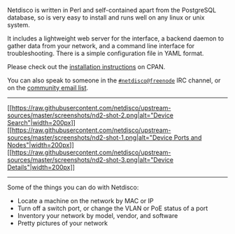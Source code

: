 Netdisco is written in Perl and self-contained apart from the PostgreSQL
database, so is very easy to install and runs well on any linux or unix
system.

It includes a lightweight web server for the interface, a backend daemon to
gather data from your network, and a command line interface for
troubleshooting. There is a simple configuration file in YAML format.

Please check out the [installation
instructions](https://metacpan.org/pod/App::Netdisco) on CPAN.

You can also speak to someone in the
[`#netdisco@freenode`](https://webchat.freenode.net/?randomnick=1&prompt=1&channels=%23netdisco)
IRC channel, or on the [community email
list](https://lists.sourceforge.net/lists/listinfo/netdisco-users).

---

[[[https://raw.githubusercontent.com/netdisco/upstream-sources/master/screenshots/nd2-shot-2.png|alt="Device Search"|width=200px]]](https://raw.githubusercontent.com/netdisco/upstream-sources/master/screenshots/nd2-shot-2.png)
[[[https://raw.githubusercontent.com/netdisco/upstream-sources/master/screenshots/nd2-shot-1.png|alt="Device Ports and Nodes"|width=200px]]](https://raw.githubusercontent.com/netdisco/upstream-sources/master/screenshots/nd2-shot-1.png)
[[[https://raw.githubusercontent.com/netdisco/upstream-sources/master/screenshots/nd2-shot-3.png|alt="Device Details"|width=200px]]](https://raw.githubusercontent.com/netdisco/upstream-sources/master/screenshots/nd2-shot-3.png)

---

Some of the things you can do with Netdisco:

* Locate a machine on the network by MAC or IP
* Turn off a switch port, or change the VLAN or PoE status of a port
* Inventory your network by model, vendor, and software
* Pretty pictures of your network
